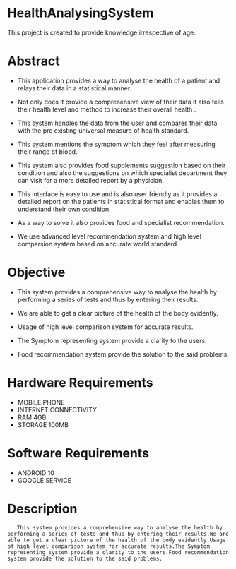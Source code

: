 # HealthAnalysingSystem 
This project is created to provide knowledge irrespective of age.

# Abstract
- This application provides a way to analyse the health of a patient and relays their data in a statistical manner.​

- Not only does it provide a compresensive view of their data it also tells their health level and method to increase their overall health .​

- This system handles the data from the user and compares their data with the pre existing universal measure of health standard.​

- This system mentions the symptom which they feel after measuring their range of blood.​

- This system also provides food supplements suggestion based on their condition and also the suggestions on which specialist department they can visit for a more detailed report by a physician.​

- This interface is easy to use and is also user friendly as it provides a detailed report on the patients in statistical format and enables them to understand their own condition.​

- As a way to solve it also provides food and specialist recommendation.​

- We use advanced level recommendation system and high level comparsion system based on accurate world standard.​

# Objective
- This system provides a comprehensive way to analyse the health by performing a series of tests and thus by entering their results.​

- We are able to get a clear picture of the health of the body evidently.​

- Usage of high level comparison system for accurate results.​

- The Symptom representing system provide a clarity to the users.​

- Food recommendation system provide the solution to the said problems.​

# Hardware Requirements
- MOBILE PHONE​
- INTERNET CONNECTIVITY ​
- RAM 4GB​
- STORAGE 100MB 

# Software Requirements
- ANDROID 10 ​
- GOOGLE SERVICE​

# Description
       This system provides a comprehensive way to analyse the health by performing a series of tests and thus by entering their results.We are able to get a clear picture of the health of the body evidently.Usage of high level comparison system for accurate results.The Symptom representing system provide a clarity to the users.Food recommendation system provide the solution to the said problems.


